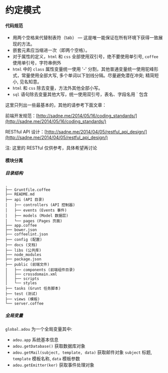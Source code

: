 # 约定模式

#### 代码规范

* 用两个空格来代替制表符（tab） — 这是唯一能保证在所有环境下获得一致展现的方法。
* 嵌套元素应当缩进一次（即两个空格）。
* 对于属性的定义，`html` 和 `css` 全部使用双引号，绝不要使用单引号, `coffee` 使用单引号，字符串例外
* `html` 中的 `class` 属性变量统一使用 '-' 分割，其他普通变量统一使用驼峰形式，常量使用全部大写, 多个单词以下划线分隔。尽量避免潜在冲突; 精简短小, 见名知意。
* `html` 和 `css` 除去变量，方法外其他全部小写。
* `sql` 语句除去变量其他大写，统一使用双引号，表名、字段名用 ` 包含

这里只列出一些最基本的，其他的请参考下面文章：

前端开发规范：[http://sadne.me/2014/05/16/coding_standards/](http://sadne.me/2014/05/16/coding_standards/)

RESTful API 设计：[http://sadne.me/2014/04/05/restful_api_design/](http://sadne.me/2014/04/05/restful_api_design/)

注: 这里的 RESTful 仅供参考，具体希望再讨论

#### 模块分离

##### 目录结构

```
.
├── Gruntfile.coffee
├── README.md
├── api (API 目录)
│   ├── controllers (API 控制器)
│   ├── events (Events 事件)
│   ├── models (Model 数据层)
│   └── pages (Pages 页面)
├── app.coffee
├── bower.json
├── coffeelint.json
├── config (配置)
├── docs (文档)
├── libs (公共库)
├── node_modules
├── package.json
├── public (前端文件)
│   ├── components (前端组件目录)
│   ├── crossdomain.xml
│   ├── scripts
│   └── styles
├── tasks (Grunt 任务脚本)
├── test (测试)
├── views (模板)
└── server.coffee
```

##### 全局变量

`global.adou` 为一个全局变量其中:

* `adou.app` 系统基本信息
* `adou.getDatabase()` 获取数据库对象
* `adou.getMail(subject, template, data)` 获取邮件对象 `subject` 标题, `template` 模板名称, `data` 模板参数
* `adou.getEmitter(ker)` 获取事件处理对象
